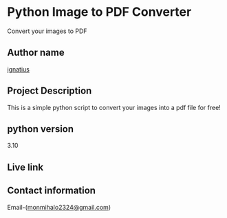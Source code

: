 # Python Image to PDF Converter

Convert your images to PDF

## Author name
[ignatius](https://github.com/monty-xtius/Image_to_PDF.git)

## Project Description
This is a simple python script to convert your images into a pdf file for free!

## python version
3.10

## Live link
## Contact information
Email-(monmihalo2324@gmail.com)